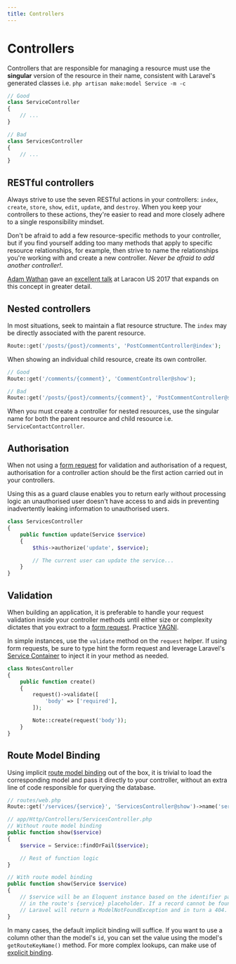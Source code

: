```yaml
---
title: Controllers
---
```


# Controllers

Controllers that are responsible for managing a resource must use the **singular** version of the resource in their name, consistent with Laravel's generated classes i.e. `php artisan make:model Service -m -c`

```php
// Good
class ServiceController
{
    // ...
}

// Bad
class ServicesController
{
    // ...
}
```

## RESTful controllers

Always strive to use the seven RESTful actions in your controllers: `index`, `create`, `store`, `show`, `edit`, `update`, and `destroy`. When you keep your controllers to these actions, they're easier to read and more closely adhere to a single responsibility mindset.

Don't be afraid to add a few resource-specific methods to your controller, but if you find yourself adding too many methods that apply to specific resource relationships, for example, then strive to name the relationships you're working with and create a new controller. *Never be afraid to add another controller!*.

[Adam Wathan](https://twitter.com/adamwathan) gave an [excellent talk](https://youtu.be/MF0jFKvS4SI) at Laracon US 2017 that expands on this concept in greater detail.

## Nested controllers

In most situations, seek to maintain a flat resource structure. The `index` may be directly associated with the parent resource.

```php
Route::get('/posts/{post}/comments', 'PostCommentController@index');
```

When showing an individual child resource, create its own controller.

```php
// Good
Route::get('/comments/{comment}', 'CommentController@show');

// Bad
Route::get('/posts/{post}/comments/{comment}', 'PostCommentController@show');
```

When you must create a controller for nested resources, use the singular name for both the parent resource and child resource i.e. `ServiceContactController`.

## Authorisation

When not using a [form request](https://laravel.com/docs/validation#form-request-validation) for validation and authorisation of a request, authorisation for a controller action should be the first action carried out in your controllers.

Using this as a guard clause enables you to return early without processing logic an unauthorised user doesn't have access to and aids in preventing inadvertently leaking information to unauthorised users.

```php
class ServicesController
{
    public function update(Service $service)
    {
        $this->authorize('update', $service);

        // The current user can update the service...
    }
}
```

## Validation

When building an application, it is preferable to handle your request validation inside your controller methods until either size or complexity dictates that you extract to a [form request](https://laravel.com/docs/5.5/validation#form-request-validation). Practice [YAGNI](https://martinfowler.com/bliki/Yagni.html).

In simple instances, use the `validate` method on the `request` helper. If using form requests, be sure to type hint the form request and leverage Laravel's [Service Container](https://laravel.com/docs/5.5/container) to inject it in your method as needed.

```php
class NotesController
{
    public function create()
    {
        request()->validate([
            'body' => ['required'],
        ]);

        Note::create(request('body'));
    }
}
```

## Route Model Binding

Using implicit [route model binding](https://laravel.com/docs/5.5/routing#route-model-binding) out of the box, it is trivial to load the corresponding model and pass it directly to your controller, without an extra line of code responsible for querying the database.

```php
// routes/web.php
Route::get('/services/{service}', 'ServicesController@show')->name('services.show');

// app/Http/Controllers/ServicesController.php
// Without route model binding
public function show($service)
{
    $service = Service::findOrFail($service);

    // Rest of function logic
}

// With route model binding
public function show(Service $service)
{
    // $service will be an Eloquent instance based on the identifier passed
    // in the route's {service} placeholder. If a record cannot be found
    // Laravel will return a ModelNotFoundException and in turn a 404.
}
```

In many cases, the default implicit binding will suffice. If you want to use a column other than the model's `id`, you can set the value using the model's `getRouteKeyName()` method. For more complex lookups, can make use of [explicit binding](https://laravel.com/docs/5.5/routing#explicit-binding).
